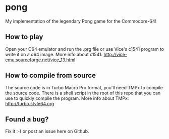 # pong
My implementation of the legendary Pong game for the Commodore-64!

How to play
-----------
Open your C64 emulator and run the .prg file or use Vice's c1541 program to write it on a d64 image. More info about c1541: http://vice-emu.sourceforge.net/vice_13.html

How to compile from source
--------------------------
The source code is in Turbo Macro Pro format, you'll need TMPx to compile the source code. There is a shell script in the root of this repo that you can use to quickly compile the program. More info about TMPx: http://turbo.style64.org

Found a bug?
------------
Fix it :-) or post an issue here on Github.
